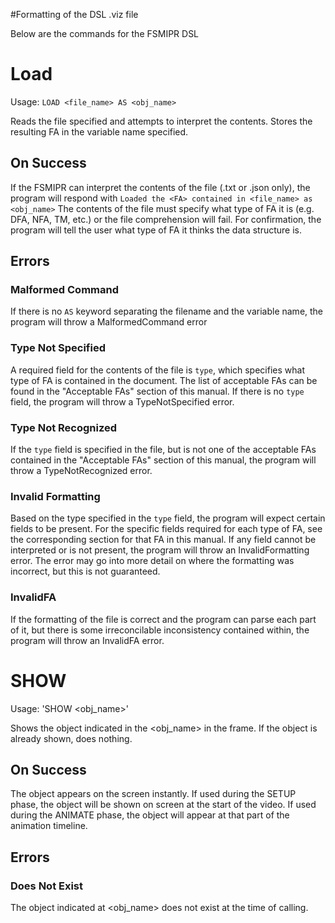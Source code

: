 #Formatting of the DSL .viz file

Below are the commands for the FSMIPR DSL

# Load
Usage: `LOAD <file_name> AS <obj_name>`

Reads the file specified and attempts to interpret the contents. Stores the resulting FA in the variable name specified.

## On Success
If the FSMIPR can interpret the contents of the file (.txt or .json only), the program will respond with
``` Loaded the <FA> contained in <file_name> as <obj_name> ```
The contents of the file must specify what type of FA it is (e.g. DFA, NFA, TM, etc.) or the file comprehension will fail. For confirmation, the program will tell the user what type of FA it thinks the data structure is.

## Errors
### Malformed Command
If there is no `AS` keyword separating the filename and the variable name, the program will throw a MalformedCommand error
### Type Not Specified
A required field for the contents of the file is `type`, which specifies what type of FA is contained in the document. The list of acceptable FAs can be found in the "Acceptable FAs" section of this manual. If there is no `type` field, the program will throw a TypeNotSpecified error.
### Type Not Recognized
If the `type` field is specified in the file, but is not one of the acceptable FAs contained in the "Acceptable FAs" section of this manual, the program will throw a TypeNotRecognized error.
### Invalid Formatting
Based on the type specified in the `type` field, the program will expect certain fields to be present. For the specific fields required for each type of FA, see the corresponding section for that FA in this manual. If any field cannot be interpreted or is not present, the program will throw an InvalidFormatting error. The error may go into more detail on where the formatting was incorrect, but this is not guaranteed.
### InvalidFA
If the formatting of the file is correct and the program can parse each part of it, but there is some irreconcilable inconsistency contained within, the program will throw an InvalidFA error.

# SHOW
Usage: 'SHOW <obj_name>'

Shows the object indicated in the <obj_name> in the frame. If the object is already shown, does nothing.

## On Success
The object appears on the screen instantly.
If used during the SETUP phase, the object will be shown on screen at the start of the video. If used during the ANIMATE phase, the object will appear at that part of the animation timeline.

## Errors
### Does Not Exist
The object indicated at <obj_name> does not exist at the time of calling.
